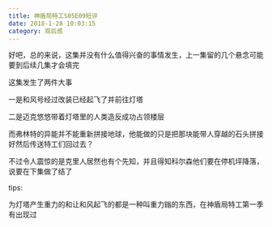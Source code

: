 ```yaml
---
title: 神盾局特工S05E09短评
date: 2018-1-28 10:03:15
category: 观后感
---
```


好吧，总的来说，这集并没有什么值得兴奋的事情发生，上一集留的几个悬念可能要到后续几集才会填完

这集发生了两件大事

一是和风号经过改装已经起飞了并前往灯塔

二是迈克悠悠带着灯塔里的人类造反成功占领楼层

而弗林特的异能并不能重新拼接地球，他能做的只是把那块能带人穿越的石头拼接好然后传送特工们回过去？

不过令人震惊的是克里人居然也有个先知，并且得知科尔森他们要在停机坪降落，说要在下集做了结了

tips:

为灯塔产生重力的和让和风起飞的都是一种叫重力鎓的东西，在神盾局特工第一季有出现过
